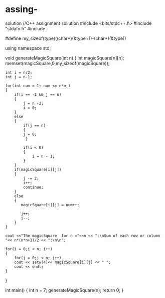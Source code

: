 # assing-
solution
//C++ assignment sollution
#include <bits/stdc++.h>
#include "stdafx.h"
#include <iostream>

#define my_sizeof(type)((char*)(&type+1)-(char*)(&type))

using namespace std;

void generateMagicSquare(int n)
{
    int magicSquare[n][n];
    memset(magicSquare,0,my_sizeof(magicSquare));

    int i = n/2;
    int j = n-1;
    
    for(int num = 1; num <= n*n;)
    {
        if(i == -1 && j == n)
        {
            j = n -2;
            i = 0;
        }
        else
        {
            if(j == n)
            {
            j = 0;
             }

            if(i < 0)
            {
                i = n - 1;
            }
        }
        if(magicSquare[i][j])
        {
            j -= 2;
            i++;
            continue;
        }
        else
        {
           magicSquare[i][j] = num++;

           j++;
           i--;
        }
    }
    
    cout <<"The magicSquare  for n ="<<n << ":\nSum of each row or column "<< n*(n*n+1)/2 << ":\n\n";

    for(i = 0;i < n; i++)
    {
        for(j = 0;j < n; j++)
        cout << setw(4)<< magicSquare[i][j] << " ";
        cout << endl;
    }
}

int main()
      {
        int n = 7;
         generateMagicSquare(n);
         return 0;
      }

